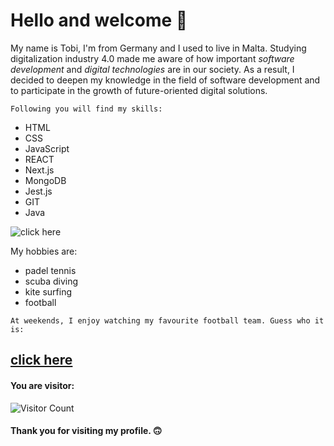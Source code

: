 # Hello and welcome 🙌

My name is Tobi, I'm from Germany and I used to live in Malta. Studying digitalization industry 4.0 made me aware of how important _software development_ and _digital technologies_ are in our society. As a result, I decided to deepen my knowledge in the field of software development and to participate in the growth of future-oriented digital solutions.

`Following you will find my skills:`

- HTML
- CSS
- JavaScript
- REACT
- Next.js
- MongoDB
- Jest.js
- GIT
- Java


![click here](https://media.giphy.com/media/sITRGriEEEnL2/giphy.gif?cid=ecf05e47m5s7hxlzzxg8xx4se9bnadevxl0m6112qi4xda7k&rid=giphy.gif&ct=g)


My hobbies are:

- padel tennis 
- scuba diving
- kite surfing
- football

`At weekends, I enjoy watching my favourite football team. Guess who it is:`

## [click here](https://media.giphy.com/media/VGbGAxgDHpk0kWuNso/giphy.gif?cid=ecf05e47oky1h1jr9pv0w9cdyyx7i5zmmpma9nnvnn1l9ko5&rid=giphy.gif&ct=g)



#### You are visitor: 
![Visitor Count](https://profile-counter.glitch.me/{sirtobiwan}/count.svg)

#### Thank you for visiting my profile. 🙃
